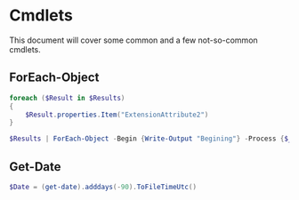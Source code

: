 # Cmdlets

This document will cover some common and a few not-so-common cmdlets.

## ForEach-Object

```powershell
foreach ($Result in $Results)
{
    $Result.properties.Item("ExtensionAttribute2")
}
```

```powershell
$Results | ForEach-Object -Begin {Write-Output "Begining"} -Process {$_.properties.Item("ExtensionAttribute2")} -End {"Finished"}
```

## Get-Date

```powershell
$Date = (get-date).adddays(-90).ToFileTimeUtc()
```
